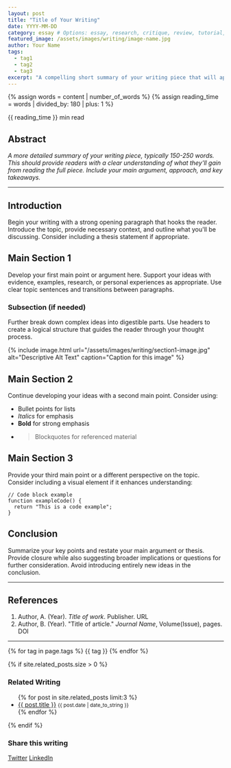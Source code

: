```yaml
---
layout: post
title: "Title of Your Writing"
date: YYYY-MM-DD
category: essay # Options: essay, research, critique, review, tutorial, etc.
featured_image: /assets/images/writing/image-name.jpg
author: Your Name
tags:
  - tag1
  - tag2
  - tag3
excerpt: "A compelling short summary of your writing piece that will appear in previews and listings. This should be attention-grabbing and convey the main idea."
---
```


{% assign words = content | number_of_words %}
{% assign reading_time = words | divided_by: 180 | plus: 1 %}
<div class="reading-time">
  <i class="fa fa-clock-o" aria-hidden="true"></i> {{ reading_time }} min read
</div>

## Abstract

*A more detailed summary of your writing piece, typically 150-250 words. This should provide readers with a clear understanding of what they'll gain from reading the full piece. Include your main argument, approach, and key takeaways.*

---

## Introduction

Begin your writing with a strong opening paragraph that hooks the reader. Introduce the topic, provide necessary context, and outline what you'll be discussing. Consider including a thesis statement if appropriate.

## Main Section 1

Develop your first main point or argument here. Support your ideas with evidence, examples, research, or personal experiences as appropriate. Use clear topic sentences and transitions between paragraphs.

### Subsection (if needed)

Further break down complex ideas into digestible parts. Use headers to create a logical structure that guides the reader through your thought process.

{% include image.html url="/assets/images/writing/section1-image.jpg" alt="Descriptive Alt Text" caption="Caption for this image" %}

## Main Section 2

Continue developing your ideas with a second main point. Consider using:

- Bullet points for lists
- *Italics* for emphasis
- **Bold** for strong emphasis
- > Blockquotes for referenced material

## Main Section 3

Provide your third main point or a different perspective on the topic. Consider including a visual element if it enhances understanding:

```
// Code block example
function exampleCode() {
  return "This is a code example";
}
```

## Conclusion

Summarize your key points and restate your main argument or thesis. Provide closure while also suggesting broader implications or questions for further consideration. Avoid introducing entirely new ideas in the conclusion.

---

## References

1. Author, A. (Year). *Title of work*. Publisher. URL
2. Author, B. (Year). "Title of article." *Journal Name*, Volume(Issue), pages. DOI

---

<div class="tags">
  {% for tag in page.tags %}
    <span class="tag">{{ tag }}</span>
  {% endfor %}
</div>

{% if site.related_posts.size > 0 %}
<div class="related-posts">
  <h3>Related Writing</h3>
  <ul>
    {% for post in site.related_posts limit:3 %}
      <li>
        <a href="{{ post.url }}">{{ post.title }}</a>
        <small>{{ post.date | date_to_string }}</small>
      </li>
    {% endfor %}
  </ul>
</div>
{% endif %}

<!-- Optional social sharing buttons -->
<div class="share-buttons">
  <h3>Share this writing</h3>
  <a href="https://twitter.com/intent/tweet?text={{ page.title }}&url={{ site.url }}{{ page.url }}" target="_blank" rel="noopener noreferrer">Twitter</a>
  <a href="https://www.linkedin.com/shareArticle?mini=true&url={{ site.url }}{{ page.url }}&title={{ page.title }}&summary={{ page.excerpt }}" target="_blank" rel="noopener noreferrer">LinkedIn</a>
</div>
